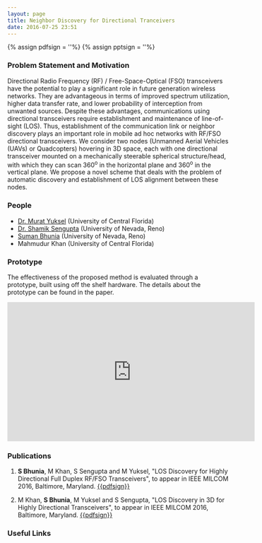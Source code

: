 ```yaml
---
layout: page
title: Neighbor Discovery for Directional Tranceivers
date: 2016-07-25 23:51
---
```

{% assign pdfsign = '<i class="fa fa-file-pdf-o"></i>'%}
{% assign pptsign = '<i class="fa fa-file-powerpoint-o"></i>'%}



### Problem Statement and Motivation
Directional  Radio  Frequency  (RF)  /  Free-Space-Optical (FSO) transceivers have the potential to play a significant role  in  future  generation  wireless  networks.  They  are  advantageous  in  terms  of  improved  spectrum  utilization,  higher  data transfer  rate,  and  lower  probability  of  interception  from  unwanted sources. Despite these advantages, communications using directional  transceivers  require  establishment  and  maintenance of line-of-sight (LOS). Thus, establishment of the communication link or neighbor discovery plays an important role in mobile ad hoc networks with RF/FSO directional transceivers. We consider two  nodes  (Unmanned  Aerial  Vehicles  (UAVs)  or  Quadcopters) hovering   in   3D   space,   each   with   one   directional   transceiver mounted  on  a  mechanically  steerable  spherical  structure/head,
with which they can scan 360<sup>o</sup> in the horizontal plane and 360<sup>o</sup> in  the  vertical  plane.  We  propose  a  novel  scheme  that  deals with  the  problem  of  automatic  discovery  and  establishment  of LOS  alignment  between  these  nodes.


### People
- [Dr. Murat Yuksel](https://www.cse.unr.edu/~yuksem/) (University of Central Florida)
- [Dr. Shamik Sengupta](https://www.cse.unr.edu/~shamik/) (University of Nevada, Reno)
- [Suman Bhunia](http://www.sbhunia.me) (University of Nevada, Reno)
- Mahmudur Khan (University of Central Florida)


### Prototype
The effectiveness of the proposed method is evaluated through a prototype, built using off the shelf hardware. The details about the prototype can be found in the paper.

<div class="row">
  <div class="col-md-6">
  <iframe width="560" height="315" src="https://www.youtube.com/embed/ltJTNQf8FgI" frameborder="0" allowfullscreen></iframe>
  </div>
</div>



### Publications
1. **S Bhunia**, M Khan, S Sengupta and M Yuksel, "LOS Discovery for Highly Directional Full Duplex RF/FSO Transceivers", to appear in IEEE MILCOM 2016, Baltimore, Maryland. [{{pdfsign}}](/publications/manuscripts/milcom_16_2d.pdf)

1. M Khan, **S Bhunia**, M Yuksel and S Sengupta, "LOS Discovery in 3D for Highly Directional Transceivers", to appear in IEEE MILCOM 2016, Baltimore, Maryland. [{{pdfsign}}](/publications/manuscripts/milcom_16_3d.pdf)

### Useful Links
